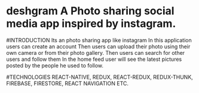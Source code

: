 # deshgram A Photo sharing social media app inspired by instagram.

#INTRODUCTION
Its an photo sharing app like instagram
In this application users can create an account
Then users can upload their photo using their own camera or from their photo gallery.
Then users can search for other users and follow them
In the home feed user will see the latest pictures posted by the people he used to follow.

#TECHNOLOGIES
REACT-NATIVE, REDUX, REACT-REDUX, REDUX-THUNK, FIREBASE, FIRESTORE, REACT NAVIGATION ETC.
